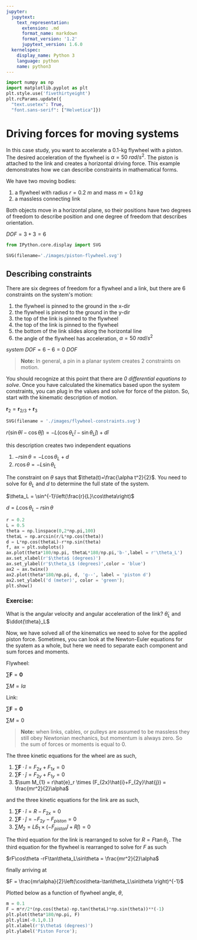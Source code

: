 ```yaml
---
jupyter:
  jupytext:
    text_representation:
      extension: .md
      format_name: markdown
      format_version: '1.2'
      jupytext_version: 1.6.0
  kernelspec:
    display_name: Python 3
    language: python
    name: python3
---
```


```python tags=["hide-cell"]
import numpy as np
import matplotlib.pyplot as plt
plt.style.use('fivethirtyeight')
plt.rcParams.update({
  "text.usetex": True,
  "font.sans-serif": ["Helvetica"]})
```

# Driving forces for moving systems

In this case study, you want to accelerate a 0.1-kg flywheel with a
piston. The desired
acceleration of the flywheel is $\alpha=50~rad/s^2.$ The piston is
attached to the link and creates a horizontal driving force. This
example demonstrates how we can describe constraints in mathematical
forms. 

We have two moving bodies:

1. a flywheel with radius $r=0.2~m$ and mass $m=0.1~kg$
2. a massless connecting link

Both objects move in a horizontal plane, so their positions have two
degrees of freedom to describe position and one degree of freedom that
describes orientation. 

$DOF = 3 + 3 = 6$

```python tags=["hide-input"]
from IPython.core.display import SVG

SVG(filename='./images/piston-flywheel.svg')
```

## Describing constraints 

There are six degrees of freedom for a flywheel and a link, but there
are 6 constraints on the system's motion:

1. the flywheel is pinned to the ground in the x-dir
1. the flywheel is pinned to the ground in the y-dir
2. the top of the link is pinned to the flywheel
2. the top of the link is pinned to the flywheel
3. the bottom of the link slides along the horizontal line
4. the angle of the flywheel has acceleration, $\alpha=50~rad/s^2$

$system~DOF = 6 - 6 = 0~DOF$

> __Note:__ In general, a pin in a planar system creates 2 constraints on motion.

You should recognize at this point that there are _0 differential
equations to solve_. Once you have calculated the kinematics based upon
the system constraints, you can plug in the values and solve for force
of the piston. So, start with the kinematic description of motion. 

$\mathbf{r}_2 =\mathbf{r}_{2/3} + \mathbf{r}_3$

```python tags=["hide-input"]
SVG(filename = './images/flywheel-constraints.svg')
```

$r(\sin\theta\hat{i} - \cos\theta \hat{j}) =
-L(\cos\theta_{L}\hat{i}-\sin\theta_L\hat{j}) + d\hat{i}$

this description creates two independent equations

1. $-r\sin\theta = -L\cos\theta_{L}+ d$
2. $r\cos\theta = -L\sin\theta_L$

The constraint on $\theta$ says that $\theta(t)=\frac{\alpha t^2}{2}$.
You need to solve for $\theta_L$ and $d$ to determine the full
state of the system. 

$\theta_L = \sin^{-1}\left(\frac{r}{L}\cos\theta\right)$

$d = L\cos\theta_{L}-r\sin\theta$

```python tags=["hide-input"]
r = 0.2
L = 0.5
theta = np.linspace(0,2*np.pi,100)
thetaL = np.arcsin(r/L*np.cos(theta))
d = L*np.cos(thetaL)-r*np.sin(theta)
f, ax = plt.subplots()
ax.plot(theta*180/np.pi, thetaL*180/np.pi,'b-',label = r'\theta_L')
ax.set_xlabel(r'$\theta$ (degrees)')
ax.set_ylabel(r'$\theta_L$ (degrees)',color = 'blue')
ax2 = ax.twinx()
ax2.plot(theta*180/np.pi, d, 'g--', label = 'piston d')
ax2.set_ylabel('d (meter)', color = 'green');
plt.show()
```

### Exercise:
What is the angular velocity and
angular acceleration of the link? $\dot{\theta}_L$ and
$\ddot{\theta}_L$

Now, we have solved all of the kinematics we need to
solve for the applied piston force. Sometimes, you can
look at the Newton-Euler equations for the syatem as a
whole, but here we need to separate each component and
sum forces and moments. 

Flywheel:

$\sum\mathbf{F}=\mathbf{0}$

$\sum M = I \alpha$

Link:

$\sum\mathbf{F}=\mathbf{0}$

$\sum M = 0$

> __Note:__ when links, cables, or pulleys are assumed to
> be massless they still obey Newtonian mechanics, but
> momentum is always zero. So the sum of forces or
> moments is equal to 0.

The three kinetic equations for the wheel are as such,

1. $\sum \mathbf{F}\cdot\hat{i} = F_{2x}+F_{1x} = 0$
2. $\sum \mathbf{F}\cdot\hat{j} = F_{2y}+F_{1y} = 0$
3. $\sum M_{1} = r\hat{e}_r \times (F_{2x}\hat{i}+F_{2y}\hat{j}) = \frac{mr^2}{2}\alpha$

and the three kinetic equations for the link are as such,

1. $\sum \mathbf{F}\cdot\hat{i} = R-F_{2x} = 0$
2. $\sum \mathbf{F}\cdot\hat{j} = -F_{2y} - F_{piston} = 0$
3. $\sum M_{2} = L\hat{b}_1 \times (-F_{piston}\hat{i} + R\hat{j}) = 0$

The third equation for the link is rearranged to solve for $R =
F\tan\theta_L$. The third equation for the flywheel is rearranged to
solve for $F$ as such

$rF\cos\theta -rF\tan\theta_L\sin\theta = \frac{mr^2}{2}\alpha$

finally arriving at

$F = \frac{mr\alpha}{2}\left(\cos\theta-\tan\theta_L\sin\theta
\right)^{-1}$

Plotted below as a function of flywheel angle, $\theta$,

```python tags=["hide-input"]
m = 0.1
F = m*r/2*(np.cos(theta)-np.tan(thetaL)*np.sin(theta))**(-1)
plt.plot(theta*180/np.pi, F)
plt.ylim(-0.1,0.1)
plt.xlabel(r'$\theta$ (degrees)')
plt.ylabel('Piston Force');

```

```python

```
